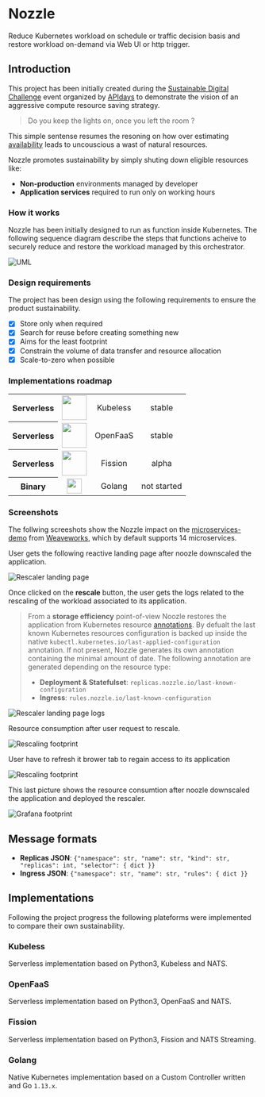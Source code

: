 # Nozzle

Reduce Kubernetes workload on schedule or traffic decision basis and restore workload on-demand via Web UI or http trigger.

## Introduction

This project has been initially created during the [Sustainable Digital Challenge](https://www.apidays.co/sustainable-digital-challenge) event organized by [APIdays](https://www.apidays.co) to demonstrate the vision of an aggressive compute resource saving strategy.

> Do you keep the lights on, once you left the room ?

This simple sentense resumes the resoning on how over estimating [availability](https://uptime.is) leads to uncouscious a wast of natural resources.

Nozzle promotes sustainability by simply shuting down eligible resources like:

- **Non-production** environments managed by developer
- **Application services** required to run only on working hours

### How it works

Nozzle has been initially designed to run as function inside Kubernetes.
The following sequence diagram describe the steps that functions acheive to securely reduce and restore the workload managed by this orchestrator.

![UML](./docs/diagrams/nozzle/nozzle.png)

### Design requirements

The project has been design using the following requirements to ensure the product sustainability.

* [x] Store only when required
* [x] Search for reuse before creating something new
* [x] Aims for the least footprint
* [x] Constrain the volume of data transfer and resource allocation
* [x] Scale-to-zero when possible

### Implementations roadmap

<table>
  <tr align='center'>
    <th align='center'>Serverless</th>
    <td align='center'><img src='docs/media/kubeless.png' width="50px"></td>
    <td align='center'><a ref='./kubeless'>Kubeless<a></td>
    <td align='center'>stable</td>
  </tr>
  <tr align='center'>
    <th align='center'>Serverless</th>
    <td align='center'><img src='docs/media/openfaas.png' width="50px"></td>
    <td align='center'><a ref='./openfaas'>OpenFaaS<a></td>
    <td align='center'>stable</td>
  </tr>
  <tr align='center'>
    <th align='center'>Serverless</th>
    <td align='center'><img src='docs/media/fission.png' width="50px"></td>
    <td align='center'><a ref='./fission'>Fission<a></td>
    <td align='center'>alpha</td>
  </tr>
  <tr align='center'>
    <th align='center'>Binary</th>
    <td align='center'><img src='docs/media/gopher.png' width="30px"></td>
    <td align='center'><a ref='./golang'>Golang<a></td>
    <td align='center'>not started</td>
  </tr>
</table>

### Screenshots

The follwing screeshots show the Nozzle impact on the [microservices-demo](https://microservices-demo.github.io) from [Weaveworks](https://www.weave.works), which by default supports 14 microservices.

User gets the following reactive landing page after noozle downscaled the application.

![Rescaler landing page](./docs/img/rescaler_landing_page.png)

Once clicked on the **rescale** button, the user gets the logs related to the rescaling of the workload associated to its application.

> From a **storage efficiency** point-of-view Noozle restores the application from Kubernetes resource [annotations](https://kubernetes.io/docs/concepts/overview/working-with-objects/annotations/).
> By defualt the last known Kubernetes resources configuration is backed up inside the native `kubectl.kubernetes.io/last-applied-configuration` annotation.
> If not present, Nozzle generates its own annotation containing the minimal amount of date.
> The following annotation are generated depending on the resource type:
> * **Deployment & Statefulset**: `replicas.nozzle.io/last-known-configuration`
> * **Ingress**: `rules.nozzle.io/last-known-configuration`

![Rescaler landing page logs](./docs/img/rescaler_logs.png)

Resource consumption after user request to rescale.

![Rescaling footprint](./docs/img/grafana_rescale.png)

User have to refresh it brower tab to regain access to its application

![Rescaling footprint](./docs/img/sock-shop.png)

This last picture shows the resource consumtion after noozle downscaled the application and deployed the rescaler.

![Grafana footprint](./docs/img/grafana_downscale.png)

## Message formats

* **Replicas JSON**: `{"namespace": str, "name": str, "kind": str, "replicas": int, "selector": { dict }}`
* **Ingress JSON**: `{"namespace": str, "name": str, "rules": { dict }}`

## Implementations

Following the project progress the following plateforms were implemented to compare their own sustainability.

### Kubeless

Serverless implementation based on Python3, Kubeless and NATS.

### OpenFaaS

Serverless implementation based on Python3, OpenFaaS and NATS.

### Fission

Serverless implementation based on Python3, Fission and NATS Streaming.

### Golang

Native Kubernetes implementation based on a Custom Controller written and Go `1.13.x`.
